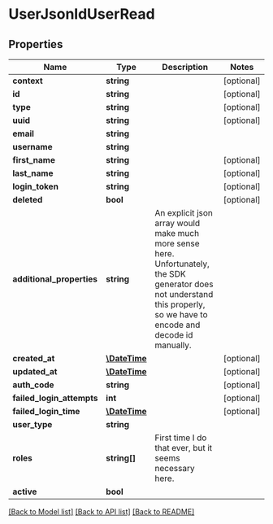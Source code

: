 # UserJsonldUserRead

## Properties
Name | Type | Description | Notes
------------ | ------------- | ------------- | -------------
**context** | **string** |  | [optional] 
**id** | **string** |  | [optional] 
**type** | **string** |  | [optional] 
**uuid** | **string** |  | [optional] 
**email** | **string** |  | 
**username** | **string** |  | 
**first_name** | **string** |  | [optional] 
**last_name** | **string** |  | [optional] 
**login_token** | **string** |  | [optional] 
**deleted** | **bool** |  | [optional] 
**additional_properties** | **string** | An explicit json array would make much more sense here. Unfortunately, the SDK generator does not understand this properly, so we have to encode and decode id manually. | 
**created_at** | [**\DateTime**](\DateTime.md) |  | [optional] 
**updated_at** | [**\DateTime**](\DateTime.md) |  | [optional] 
**auth_code** | **string** |  | [optional] 
**failed_login_attempts** | **int** |  | [optional] 
**failed_login_time** | [**\DateTime**](\DateTime.md) |  | [optional] 
**user_type** | **string** |  | 
**roles** | **string[]** | First time I do that ever, but it seems necessary here. | 
**active** | **bool** |  | 

[[Back to Model list]](../../README.md#documentation-for-models) [[Back to API list]](../../README.md#documentation-for-api-endpoints) [[Back to README]](../../README.md)

